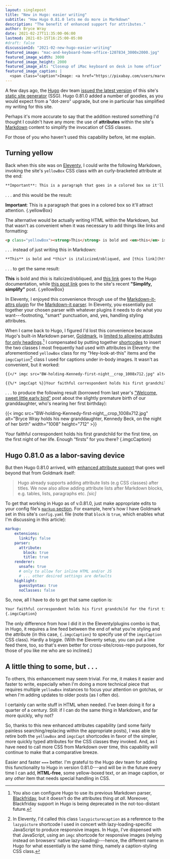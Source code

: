 ```yaml
---
layout: singlepost
title: "New in Hugo: easier writing"
subtitle: "How Hugo 0.81.0 lets me do more in Markdown"
description: "The benefit of enhanced support for attributes."
author: Bryce Wray
date: 2021-02-27T11:35:00-06:00
lastmod: 2021-03-15T16:25:00-05:00
#draft: false
discussionId: "2021-02-new-hugo-easier-writing"
featured_image: "mac-and-keyboard-home-office-1207834_3000x2000.jpg"
featured_image_width: 3000
featured_image_height: 2000
featured_image_alt: "Closeup of iMac keyboard on desk in home office"
featured_image_caption: |
  <span class="caption">Image: <a href="https://pixabay.com/users/marvorel-2835811/?utm_source=link-attribution&amp;utm_medium=referral&amp;utm_campaign=image&amp;utm_content=1207834">Martin Vorel</a>; <a href="https://pixabay.com/?utm_source=link-attribution&amp;utm_medium=referral&amp;utm_campaign=image&amp;utm_content=1207834">Pixabay</a></span>
---
```


A few days ago, the [Hugo](https://gohugo.io) dev team [issued the latest version](https://gohugo.io/news/0.81.0-relnotes/) of this site's [static site generator](https://jamstack.org/generators/) (SSG). Hugo 0.81.0 added a number of goodies, as you would expect from a "dot-zero" upgrade, but one in particular has simplified my writing for this site.

Perhaps it's more accurate to say that the addition restored something I'd thought I couldn't have any more: the use of **attributes** within the site's [Markdown](https://daringfireball.net/projects/markdown) content to simplify the invocation of CSS classes.

For those of you who haven't used this capability before, let me explain.

## Turning yellow

Back when this site was on [Eleventy](https://11ty.dev), I could write the following Markdown, invoking the site's `yellowBox` CSS class with an curly-bracketed attribute at the end:

```md
**Important**: This is a paragraph that goes in a colored box so it'll attract attention.{.yellowBox}
```

.&nbsp;.&nbsp;. and this would be the result:

**Important**: This is a paragraph that goes in a colored box so it'll attract attention.
{.yellowBox}

The alternative would be actually writing HTML within the Markdown, but that wasn't as convenient when it was necessary to add things like links and formatting:

```html
<p class="yellowBox"><strong>This</strong> is bold and <em>this</em> is italicized/obliqued, and <a href="https://gohugo.io/documentation" target="_blank" rel="noopener">this link</a> goes to the Hugo documentation, while <a href="/posts/2021/02/simplify-simplify">this post link</a> goes to the site&rsquo;s recent <strong>&ldquo;Simplify, simplify&rdquo;</strong> post.</p>
```

.&nbsp;.&nbsp;. instead of just writing this in Markdown:

```md
**This** is bold and *this* is italicized/obliqued, and [this link](https://gohugo.io/documentation) goes to the Hugo documentation, while [this post link](/posts/2021/02/simplify-simplify) goes to the site's recent **"Simplify, simplify”** post.{.yellowBox}
```

.&nbsp;.&nbsp;. to get the same result:

**This** is bold and *this* is italicized/obliqued, and [this link](https://gohugo.io/documentation) goes to the Hugo documentation, while [this post link](/posts/2021/02/simplify-simplify) goes to the site's recent **"Simplify, simplify”** post.
{.yellowBox}

In Eleventy, I enjoyed this convenience through use of the [Markdown-it-attrs plugin](https://github.com/GerHobbelt/markdown-it-attrs) for the [Markdown-it parser](https://github.com/markdown-it/markdown-it). In Eleventy, you essentially put together your chosen parser with whatever plugins it needs to do what you want---footnoting, "smart" punctuation, and, yes, handling styling attributes.

When I came back to Hugo, I figured I'd lost this convenience because Hugo's built-in Markdown parser, [Goldmark](https://github.com/yuin/goldmark), is [limited to allowing attributes for only headings](https://github.com/yuin/goldmark#parser-options).[^blackFriday] I compensated by putting together [shortcodes](https://gohugo.io/content-management/shortcodes/) to insert the two classes I most frequently had used with attributes in Eleventy: the aforementioned `yellowBox` class for my "Hey-look-at-this" items and the `imgcCaption`[^oldName] class I used for captions under in-body images. It wasn't as convenient, but it worked:

[^blackFriday]: You also can configure Hugo to use its previous Markdown parser, [Blackfriday](https://github.com/russross/blackfriday), but it doesn't do the attributes thing *at all*. Moreover, Blackfriday support in Hugo is being deprecated in the not-too-distant future.

[^oldName]: In Eleventy, I'd called this class `lazypicturecaption` as a reference to the `lazypicture` shortcode I used in concert with lazy-loading-specific JavaScript to produce responsive images. In Hugo, I've dispensed with that JavaScript, using an `imgc` shortcode for responsive images (relying instead on browsers’ native lazy-loading)---hence, the different name in Hugo for what essentially is the same thing, namely a caption-styling CSS class.

```md
{{</* imgc src="BW-holding-Kennedy-first-night__crop_1008x712.jpg" alt="Bryce Wray holds his new granddaughter, Kennedy Beck, on the night of her birth" width="1008" height="712" */>}}

{{%/* imgcCapt %}}Your faithful correspondent holds his first grandchild for the first time, on the first night of her life. Enough "firsts" for you there?{{% /imgcCapt */%}}
```

.&nbsp;.&nbsp;. to produce the following result (borrowed from last year's ["Welcome, sweet little early bird"](/posts/2020/03/welcome-sweet-little-early-bird) post about the slightly premature birth of our granddaughter, who's nearing her first birthday):

{{< imgc src="BW-holding-Kennedy-first-night__crop_1008x712.jpg" alt="Bryce Wray holds his new granddaughter, Kennedy Beck, on the night of her birth" width="1008" height="712" >}}

Your faithful correspondent holds his first grandchild for the first time, on the first night of her life. Enough “firsts” for you there?
{.imgcCaption}

## Hugo 0.81.0 as a labor-saving device

But then Hugo 0.81.0 arrived, with [enhanced attribute support](https://gohugo.io/news/0.81.0-relnotes/#attribute-lists-after-markdown-blocks) that goes well beyond that from Goldmark itself:

> Hugo already supports adding attribute lists (e.g CSS classes) after titles. We now also allow adding attribute lists after Markdown blocks, e.g. tables, lists, paragraphs etc. *[sic]*

To get that working in Hugo as of v.0.81.0, just make appropriate edits to your config file's [`markup` section](https://gohugo.io/getting-started/configuration-markup#goldmark). For example, here's how I have Goldmark set in this site's `config.yaml` file (note that `block` is `true`, which enables what I'm discussing in this article):

```yaml
markup:
    extensions:
      linkify: false
    parser:
      attribute:
        block: true
        title: true
    renderer:
      unsafe: true
      # only to allow for inline HTML and/or JS
      # ... other desired settings are defaults
    highlight:
      guessSyntax: true
      noClasses: false
```

So, now, all I have to do to get that same caption is:

```md
Your faithful correspondent holds his first grandchild for the first time, on the first night of her life. Enough "firsts" for you there?
{.imgcCaption}
```

The only difference from how I did it in the Eleventy/plugins combo is that, in Hugo, it requires a line feed between the end of what you're styling and the attribute (in this case, `{.imgcCaption}` to specify use of the `imgcCaption` CSS class). Hardly a biggie. (With the Eleventy setup, you can put a line feed there, too, so that's even better for cross-site/cross-repo purposes, for those of you like me who are so inclined.)

## A little thing to some, but&nbsp;.&nbsp;.&nbsp;.

To others, this enhancement may seem trivial. For me, it makes it easier and faster to write, especially when I'm doing a more technical piece that requires multiple `yellowBox` instances to focus your attention on gotchas, or when I'm adding updates to older posts (as I often do).

I certainly can write stuff in HTML when needed. I've been doing it for a quarter of a century. Still: if I can do the same thing in Markdown, and far more quickly, why not?

So, thanks to this new enhanced attributes capability (and some fairly painless searching/replacing within the appropriate posts), I was able to retire both the `yellowBox` and `imgcCapt` shortcodes in favor of the simpler, more quickly typed attributes for the CSS classes they invoked. And, as I have need to call more CSS from Markdown over time, this capability will continue to make that a comparative breeze.

Easier and faster `===` better. I'm grateful to the Hugo dev team for adding this functionality to Hugo in version 0.81.0---and will be in the future every time I can add, **HTML-free**, some yellow-boxed text, or an image caption, or any *other* item that needs special handling in CSS.
